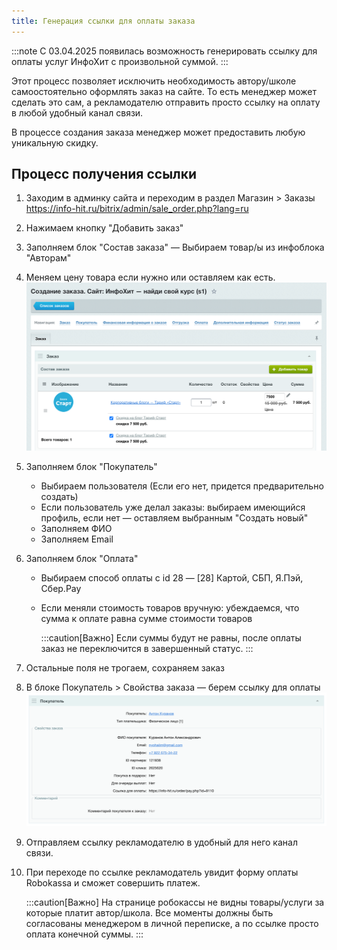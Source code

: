 ```yaml
---
title: Генерация ссылки для оплаты заказа
---
```


:::note
C 03.04.2025 появилась возможность генерировать ссылку для оплаты услуг ИнфоХит с&nbsp;произвольной суммой.
:::

Этот процесс позволяет исключить необходимость автору/школе самоостоятельно оформлять заказ на сайте.
То есть менеджер может сделать это сам, а рекламодателю отправить просто ссылку на оплату в любой удобный канал связи.

В процессе создания заказа менеджер может предоставить любую уникальную скидку.

## Процесс получения ссылки

1. Заходим в админку сайта и переходим в раздел Магазин > Заказы<br>
   https://info-hit.ru/bitrix/admin/sale_order.php?lang=ru
2. Нажимаем кнопку "Добавить заказ"
3. Заполняем блок "Состав заказа" — Выбираем товар/ы из инфоблока "Авторам"
4. Меняем цену товара если нужно или оставляем как есть.
   ![Превью](2.png)
5. Заполняем блок "Покупатель"
   - Выбираем пользователя (Если его нет, придется предварительно создать)
   - Если пользователь уже делал заказы: выбираем имеющийся профиль, если нет — оставляем выбранным "Создать новый"
   - Заполняем ФИО
   - Заполняем Email
6. Заполняем блок "Оплата"
   - Выбираем способ оплаты с id 28 — [28] Картой, СБП, Я.Пэй, Сбер.Pay
   - Если меняли стоимость товаров вручную: убеждаемся, что сумма к оплате равна сумме стоимости товаров
   
       :::caution[Важно]
       Если суммы будут не равны, после оплаты заказ не переключится в завершенный статус.
       :::
7. Остальные поля не трогаем, сохраняем заказ
8. В блоке Покупатель > Свойства заказа — берем ссылку для оплаты
   ![Превью](1.png)
9. Отправляем ссылку рекламодателю в удобный для него канал связи.
10. При переходе по ссылке рекламодатель увидит форму оплаты Robokassa и сможет совершить платеж.
    
    :::caution[Важно]
    На странице робокассы не видны товары/услуги за которые платит автор/школа. Все моменты должны быть 
    согласованы менеджером в личной переписке, а по ссылке просто оплата конечной суммы.
    :::